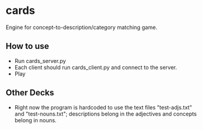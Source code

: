 cards
=====

Engine for concept-to-description/category matching game.

How to use
----------
- Run cards_server.py
- Each client should run cards_client.py and connect to the server.
- Play

Other Decks
-----------
- Right now the program is hardcoded to use the text files "test-adjs.txt" and "test-nouns.txt"; descriptions belong in the adjectives and concepts belong in nouns.
